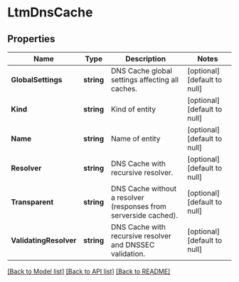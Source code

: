 # LtmDnsCache

## Properties
Name | Type | Description | Notes
------------ | ------------- | ------------- | -------------
**GlobalSettings** | **string** | DNS Cache global settings affecting all caches. | [optional] [default to null]
**Kind** | **string** | Kind of entity | [optional] [default to null]
**Name** | **string** | Name of entity | [optional] [default to null]
**Resolver** | **string** | DNS Cache with recursive resolver. | [optional] [default to null]
**Transparent** | **string** | DNS Cache without a resolver (responses from serverside cached). | [optional] [default to null]
**ValidatingResolver** | **string** | DNS Cache with recursive resolver and DNSSEC validation. | [optional] [default to null]

[[Back to Model list]](../README.md#documentation-for-models) [[Back to API list]](../README.md#documentation-for-api-endpoints) [[Back to README]](../README.md)


